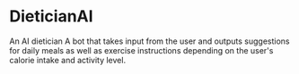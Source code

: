 # DieticianAI
An AI dietician A bot  that takes input from the user and outputs suggestions for daily meals as well as exercise instructions depending on the user's calorie intake and activity level.
